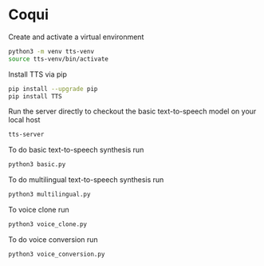 # Coqui

Create and activate a virtual environment
```bash
python3 -m venv tts-venv
source tts-venv/bin/activate
```

Install TTS via pip
```bash
pip install --upgrade pip
pip install TTS
```

Run the server directly to checkout the basic text-to-speech model on your local host
```bash
tts-server
```

To do basic text-to-speech synthesis run
```bash
python3 basic.py
```

To do multilingual text-to-speech synthesis run
```bash
python3 multilingual.py
```

To voice clone run
```bash
python3 voice_clone.py
```

To do voice conversion run
```bash
python3 voice_conversion.py
```
